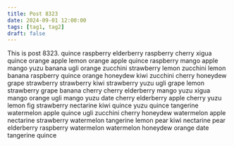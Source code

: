 ```yaml
---
title: Post 8323
date: 2024-09-01 12:00:00
tags: [tag1, tag2]
draft: false
---
```

This is post 8323.
quince
raspberry
elderberry
raspberry
cherry
xigua
quince
orange
apple
lemon
orange
apple
quince
raspberry
mango
apple
mango
yuzu
banana
ugli
orange
zucchini
strawberry
lemon
zucchini
lemon
banana
raspberry
quince
orange
honeydew
kiwi
zucchini
cherry
honeydew
grape
strawberry
strawberry
kiwi
strawberry
yuzu
ugli
grape
lemon
strawberry
grape
banana
cherry
cherry
elderberry
mango
yuzu
xigua
mango
orange
ugli
mango
yuzu
date
cherry
elderberry
apple
cherry
yuzu
lemon
fig
strawberry
nectarine
kiwi
quince
yuzu
quince
tangerine
watermelon
apple
quince
ugli
zucchini
cherry
honeydew
watermelon
apple
nectarine
strawberry
watermelon
tangerine
lemon
pear
kiwi
nectarine
pear
elderberry
raspberry
watermelon
watermelon
honeydew
orange
date
tangerine
quince
